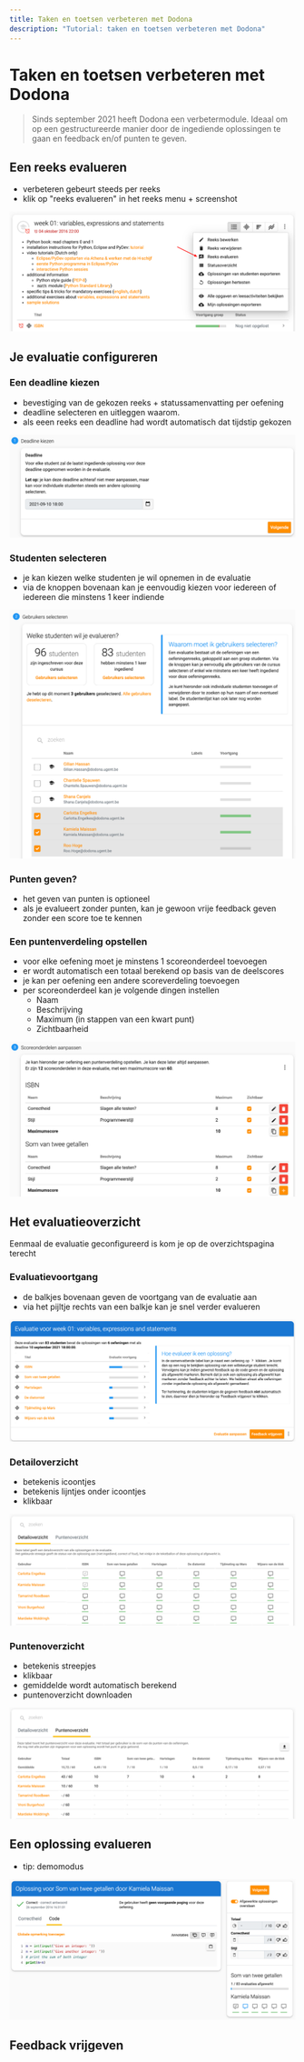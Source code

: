 ```yaml
---
title: Taken en toetsen verbeteren met Dodona
description: "Tutorial: taken en toetsen verbeteren met Dodona"
---
```


# Taken en toetsen verbeteren met Dodona

> Sinds september 2021 heeft Dodona een verbetermodule. Ideaal om op een gestructureerde manier door de ingediende oplossingen te gaan en feedback en/of punten te geven.

## Een reeks evalueren

- verbeteren gebeurt steeds per reeks
- klik op "reeks evalueren" in het reeks menu + screenshot

![reeks evalueren](reeks-evalueren.png)

## Je evaluatie configureren

### Een deadline kiezen

- bevestiging van de gekozen reeks + statussamenvatting per oefening
- deadline selecteren en uitleggen waarom.
- als eeen reeks een deadline had wordt automatisch dat tijdstip gekozen

![deadline kiezen](deadline-kiezen.png)

### Studenten selecteren

- je kan kiezen welke studenten je wil opnemen in de evaluatie
- via de knoppen bovenaan kan je eenvoudig kiezen voor iedereen of iedereen die minstens 1 keer indiende

![gebruikers selecteren](gebruikers-selecteren.png)

### Punten geven?

- het geven van punten is optioneel
- als je evalueert zonder punten, kan je gewoon vrije feedback geven zonder een score toe te kennen

### Een puntenverdeling opstellen

- voor elke oefening moet je minstens 1 scoreonderdeel toevoegen
- er wordt automatisch een totaal berekend op basis van de deelscores
- je kan per oefening een andere scoreverdeling toevoegen
- per scoreonderdeel kan je volgende dingen instellen
  - Naam
  - Beschrijving
  - Maximum (in stappen van een kwart punt)
  - Zichtbaarheid

![scoreonderdelen aanpassen](score-items.png)

## Het evaluatieoverzicht

Eenmaal de evaluatie geconfigureerd is kom je op de overzichtspagina terecht

### Evaluatievoortgang

- de balkjes bovenaan geven de voortgang van de evaluatie aan
- via het pijltje rechts van een balkje kan je snel verder evalueren

![evaluatie voortgang](evaluatie-voortgang.png)

### Detailoverzicht

- betekenis icoontjes
- betekenis lijntjes onder icoontjes
- klikbaar

![evaluatie overzicht](evaluatie-overzicht.png)

### Puntenoverzicht

- betekenis streepjes
- klikbaar
- gemiddelde wordt automatisch berekend
- puntenoverzicht downloaden

![evaluatie punten](evaluatie-punten.png)

## Een oplossing evalueren

- tip: demomodus

![punten geven](punten-geven.png)

## Feedback vrijgeven
